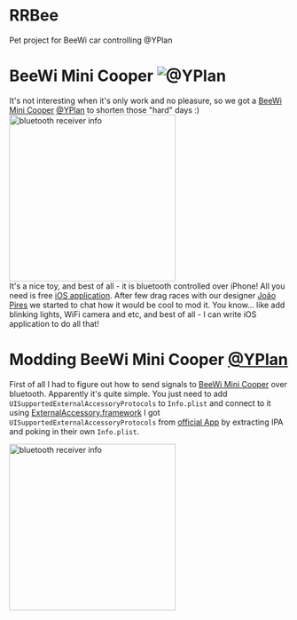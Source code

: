 RRBee
=====

Pet project for BeeWi car controlling @YPlan

BeeWi Mini Cooper ![@YPlan](http://yplanapp.com)
=====

It's not interesting when it's only work and no pleasure, so we got a [BeeWi Mini Cooper](http://www.bee-wi.com/bluetooth-controlled-car,us,4,BBZ251-A6.cfm) [@YPlan](http://yplanapp.com) to shorten those "hard" days :)<br />
<img src="https://raw.github.com/RolandasRazma/RRBee/master/Hardware/Car/car_with_box.jpg" width="300" alt="bluetooth receiver info" /><br />
It's a nice toy, and best of all - it is bluetooth controlled over iPhone! All you need is free [iOS application](https://itunes.apple.com/gb/app/beewi-control-pad/id427936738?mt=8). After few drag races with our designer [João Pires](https://twitter.com/joaorafaelpires) we started to chat how it would be cool to mod it. You know... like add blinking lights, WiFi camera and etc, and best of all - I can write iOS application to do all that!

Modding BeeWi Mini Cooper [@YPlan](http://yplanapp.com)
=====
First of all I had to figure out how to send signals to [BeeWi Mini Cooper](http://www.bee-wi.com/bluetooth-controlled-car,us,4,BBZ251-A6.cfm) over bluetooth. Apparently it's quite simple. You just need to add `UISupportedExternalAccessoryProtocols` to `Info.plist` and connect to it using [ExternalAccessory.framework](https://developer.apple.com/library/ios/documentation/ExternalAccessory/Reference/ExternalAccessoryFrameworkReference/_index.html) I got `UISupportedExternalAccessoryProtocols` from [official App](https://itunes.apple.com/gb/app/beewi-control-pad/id427936738?mt=8) by extracting IPA and poking in their own `Info.plist`.





<img src="https://raw.github.com/RolandasRazma/RRBee/master/Hardware/bluetooth_receiver_info.png" width="300" alt="bluetooth receiver info" />
